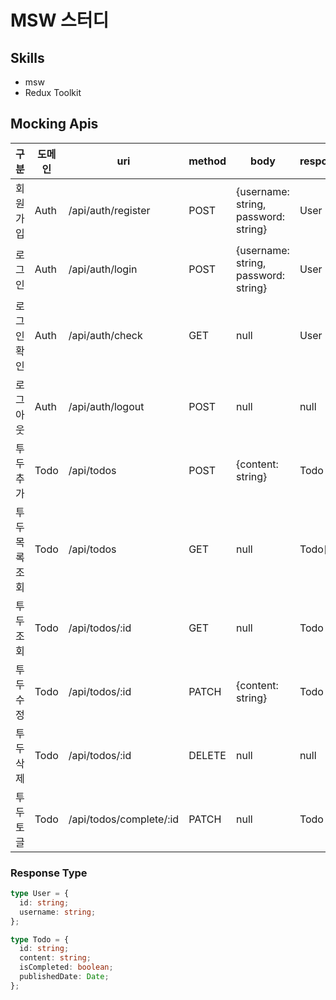 # MSW 스터디

## Skills

- msw
- Redux Toolkit

## Mocking Apis

| 구분          | 도메인 | uri                     | method | body                                 | response |
| ------------- | ------ | ----------------------- | ------ | ------------------------------------ | -------- |
| 회원가입      | Auth   | /api/auth/register      | POST   | {username: string, password: string} | User     |
| 로그인        | Auth   | /api/auth/login         | POST   | {username: string, password: string} | User     |
| 로그인 확인   | Auth   | /api/auth/check         | GET    | null                                 | User     |
| 로그아웃      | Auth   | /api/auth/logout        | POST   | null                                 | null     |
| 투두 추가     | Todo   | /api/todos              | POST   | {content: string}                    | Todo     |
| 투두목록 조회 | Todo   | /api/todos              | GET    | null                                 | Todo[]   |
| 투두 조회     | Todo   | /api/todos/:id          | GET    | null                                 | Todo     |
| 투두 수정     | Todo   | /api/todos/:id          | PATCH  | {content: string}                    | Todo     |
| 투두 삭제     | Todo   | /api/todos/:id          | DELETE | null                                 | null     |
| 투두 토글     | Todo   | /api/todos/complete/:id | PATCH  | null                                 | Todo     |

### Response Type

```ts
type User = {
  id: string;
  username: string;
};

type Todo = {
  id: string;
  content: string;
  isCompleted: boolean;
  publishedDate: Date;
};
```

